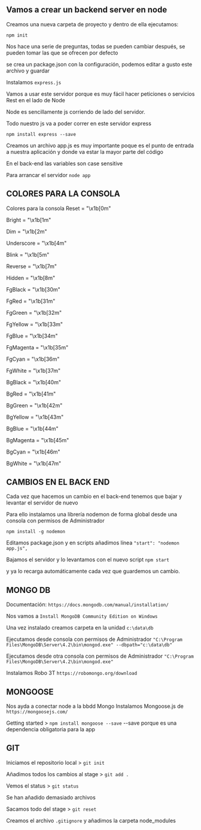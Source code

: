 ## Vamos a crear un backend server en node

Creamos una nueva carpeta de proyecto y dentro de ella ejecutamos:

`npm init`

Nos hace una serie de preguntas, todas se pueden cambiar después, se pueden
tomar las que se ofrecen por defecto

se crea un package.json con la configuración, podemos editar a gusto este archivo y guardar

Instalamos `express.js`

Vamos a usar este servidor porque es muy fácil hacer peticiones o servicios Rest en el lado de Node

Node es sencillamente js corriendo de lado del servidor.

Todo nuestro js va a poder correr en este servidor express

`npm install express --save`

Creamos un archivo app.js es muy importante poque es el punto de entrada a nuestra aplicación y donde va estar
la mayor parte del código

En el back-end las variables son case sensitive


Para arrancar el servidor `node app`


## COLORES PARA LA CONSOLA

Colores para la consola
Reset = "\x1b[0m"

Bright = "\x1b[1m"

Dim = "\x1b[2m"

Underscore = "\x1b[4m"

Blink = "\x1b[5m"

Reverse = "\x1b[7m"

Hidden = "\x1b[8m"

FgBlack = "\x1b[30m"

FgRed = "\x1b[31m"

FgGreen = "\x1b[32m"

FgYellow = "\x1b[33m"

FgBlue = "\x1b[34m"

FgMagenta = "\x1b[35m"

FgCyan = "\x1b[36m"

FgWhite = "\x1b[37m"

BgBlack = "\x1b[40m"

BgRed = "\x1b[41m"

BgGreen = "\x1b[42m"

BgYellow = "\x1b[43m"

BgBlue = "\x1b[44m"

BgMagenta = "\x1b[45m"

BgCyan = "\x1b[46m"

BgWhite = "\x1b[47m"


## CAMBIOS EN EL BACK END

Cada vez que hacemos un cambio en el back-end tenemos que bajar y levantar el servidor de nuevo

Para ello instalamos una librería nodemon de forma global desde una consola con permisos de Administrador

`npm install -g nodemon`

Editamos package.json y en scripts añadimos línea `"start": "nodemon app.js",`

Bajamos el servidor y lo levantamos con el nuevo script `npm start`

y ya lo recarga automáticamente cada vez que guardemos un cambio.


## MONGO DB

Documentación: `https://docs.mongodb.com/manual/installation/`

Nos vamos a `Install MongoDB Community Edition on Windows`

Una vez instalado creamos carpeta en la unidad `c:\data\db`

Ejecutamos desde consola con permisos de Administrador `"C:\Program Files\MongoDB\Server\4.2\bin\mongod.exe" --dbpath="c:\data\db"`

Ejecutamos desde otra consola con permisos de Administrador `"C:\Program Files\MongoDB\Server\4.2\bin\mongod.exe"`


Instalamos Robo 3T 
`https://robomongo.org/download`


## MONGOOSE

Nos ayda a conectar node a la bbdd Mongo
Instalamos Mongoose.js de `https://mongoosejs.com/`

Getting started > `npm install mongoose --save` --save porque es una dependencia obligatoria para la app


## GIT

Iniciamos el repositorio local > `git init`

Añadimos todos los cambios al stage > `git add .`

Vemos el status > `git status`

Se han añadido demasiado archivos

Sacamos todo del stage > `git reset`

Creamos el archivo `.gitignore` y añadimos la carpeta node_modules